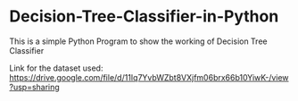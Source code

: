 # Decision-Tree-Classifier-in-Python
This is a simple Python Program to show the working of Decision Tree Classifier

Link for the dataset used: https://drive.google.com/file/d/11Iq7YvbWZbt8VXjfm06brx66b10YiwK-/view?usp=sharing
